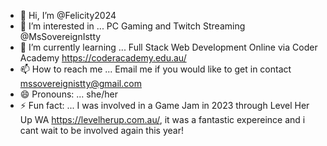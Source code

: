 - 👋 Hi, I’m @Felicity2024
- 👀 I’m interested in ... PC Gaming and Twitch Streaming @MsSovereignIstty
- 🌱 I’m currently learning ... Full Stack Web Development Online via Coder Academy https://coderacademy.edu.au/
- 📫 How to reach me ... Email me if you would like to get in contact mssovereignistty@gmail.com
- 😄 Pronouns: ... she/her
- ⚡ Fun fact: ... I was involved in a Game Jam in 2023 through Level Her Up WA https://levelherup.com.au/, it was a fantastic expereince and i cant wait to be involved again this year!

<!---
Felicity2024/Felicity2024 is a ✨ special ✨ repository because its `README.md` (this file) appears on your GitHub profile.
You can click the Preview link to take a look at your changes.
--->
